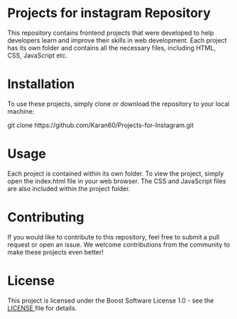 # Projects for instagram Repository
This repository contains frontend projects that were developed to help developers learn and improve their skills in web development. Each project has its own folder and contains all the necessary files, including HTML, CSS, JavaScript etc.

# Installation
To use these projects, simply clone or download the repository to your local machine:
<p>git clone https://github.com/Karan60/Projects-for-Instagram.git</p>
  
# Usage
Each project is contained within its own folder. To view the project, simply open the index.html file in your web browser. The CSS and JavaScript files are also included within the project folder.
# Contributing
If you would like to contribute to this repository, feel free to submit a pull request or open an issue. We welcome contributions from the community to make these projects even better! 
# License
This project is licensed under the Boost Software License 1.0  - see the <a href="https://github.com/Karan60/Projects-for-Instagram/tree/main?tab=MIT-1-ov-file">LICENSE </a> file for details.
